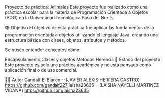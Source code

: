Proyecto de práctica: Animales
Este proyecto fue realizado como una práctica escolar para la materia de Programación Orientada a Objetos (POO) en la Universidad Tecnológica Paso del Norte.

📚 Objetivo
El objetivo de esta práctica fue aplicar los fundamentos de la programación orientada a objetos utilizando el lenguaje Java, creando una estructura básica con clases, objetos, atributos y métodos.

Se buscó entender conceptos como:

Encapsulamiento
Clases y objetos
Métodos
Herencia
🧪 Estado del proyecto
Este proyecto es solo una práctica académica y no está pensado como aplicación final o de uso comercial.

🙋‍♂️ Autor
Gandalf El Blanco --(JAVIER ALEXIS HERRERA CASTRO) https://github.com/gandalf227
laisha23635 --(LAISHA NAYELLI MARTINEZ VIDAÑA)  https://github.com/laisha23635
